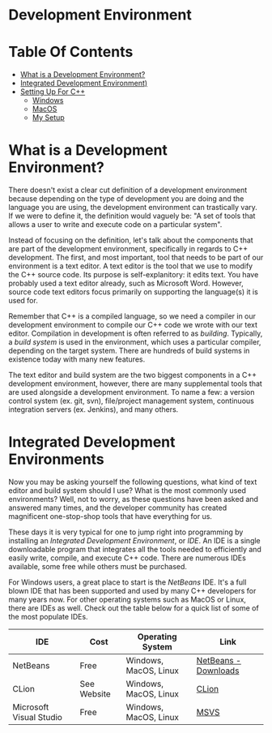 # Development Environment

# Table Of Contents
* [What is a Development Environment?](#what-is-dev-env)
* [Integrated Development Environment)](#integrated-development-environments)
* [Setting Up For C++](#setting-up-for-c++)
    * [Windows](#windows)
    * [MacOS](#macos)
    * [My Setup](#my-setup)

# What is a Development Environment? <a name="what-is-dev-env"></a>
There doesn't exist a clear cut definition of a development environment because
depending on the type of development you are doing and the language you are
using, the development environment can trastically vary. If we were to define
it, the definition would vaguely be: "A set of tools that allows a user to write
and execute code on a particular system". 

Instead of focusing on the definition, let's talk about the components that are
part of the development environment, specifically in regards to C++ development.
The first, and most important, tool that needs to be part of our environment is
a text editor. A text editor is the tool that we use to modify the C++ source
code. Its purpose is self-explanitory: it edits text. You have probably used a
text editor already, such as Microsoft Word. However, source code text editors
focus primarily on supporting the language(s) it is used for. 

Remember that C++ is a compiled language, so we need a compiler in our
development environment to compile our C++ code we wrote with our text editor.
Compilation in development is often referred to as *building*. Typically, a
*build system* is used in the environment, which uses a particular compiler,
depending on the target system. There are hundreds of build systems in existence
today with many new features.

The text editor and build system are the two biggest components in a C++ 
development environment, however, there are many supplemental tools that are
used alongside a development environment. To name a few: a version control
system (ex. git, svn), file/project management system, continuous integration
servers (ex. Jenkins), and many others.

# Integrated Development Environments
Now you may be asking yourself the following questions, what kind of text editor
and build system should I use? What is the most commonly used environments?
Well, not to worry, as these questions have been asked and answered many times,
and the developer community has created magnificent one-stop-shop tools that
have everything for us.

These days it is very typical for one to jump right into programming by
installing an *Integrated Development Environment*, or *IDE*. An IDE is a single
downloadable program that integrates all the tools needed to efficiently and
easily write, compile, and execute C++ code. There are numerous IDEs available,
some free while others must be purchased.

For Windows users, a great place to start is the *NetBeans* IDE. It's a full
blown IDE that has been supported and used by many C++ developers for many years
now. For other operating systems such as MacOS or Linux, there are IDEs as well.
Check out the table below for a quick list of some of the most populate IDEs.

| IDE | Cost | Operating System | Link |
|---|---|---|---|
| NetBeans | Free | Windows, MacOS, Linux | [NetBeans - Downloads](https://netbeans.org/downloads/index.html)
| CLion | See Website | Windows, MacOS, Linux | [CLion](https://www.jetbrains.com/clion/download/) 
| Microsoft Visual Studio | Free | Windows, MacOS, Linux | [MSVS](https://www.visualstudio.com/downloads/)

